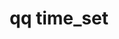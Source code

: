 ---
category: time
command: time_set
keywords: qq, qq_cli, time_set
optional_options:
- alternate: []
  help: Use Active Directory controller for NTP.
  name: --set-use-ad
  required: false
- alternate: []
  help: Don't use Active Directory controller for NTP.
  name: --unset-use-ad
  required: false
- alternate: []
  help: Set of NTP servers specified as comma delimited list.
  name: --ntp-servers
  required: false
permalink: /qq-cli-command-guide/time/time_set.html
positional_options: []
sidebar: qq_cli_command_reference_sidebar
summary: This section explains how to use the <code>qq time_set</code> command.
synopsis: Set time configuration.
title: qq time_set
usage: qq time_set [-h] [--set-use-ad] [--unset-use-ad] [--ntp-servers NTP_SERVERS]

---